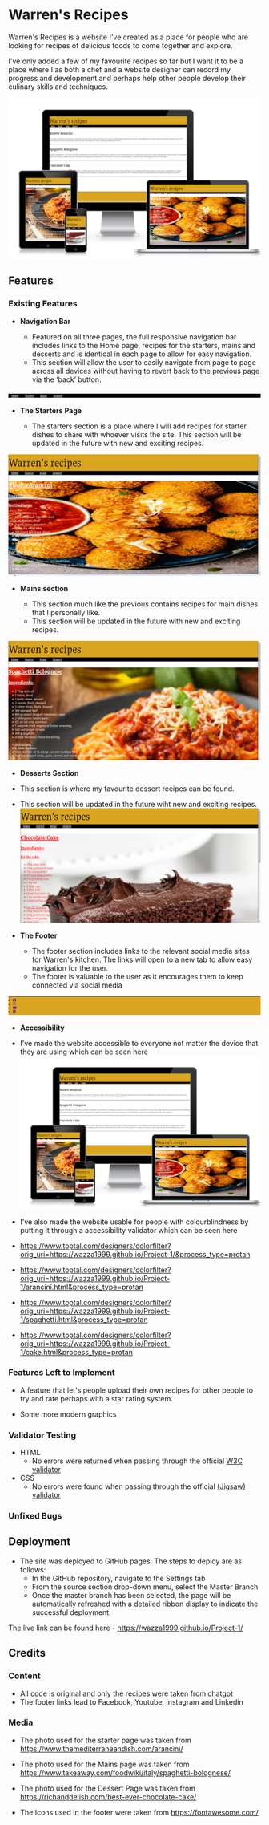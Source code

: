 # Warren's Recipes

Warren's Recipes is a website I've created as a place for people who are looking for recipes of delicious foods to come together and explore.

I've only added a few of my favourite recipes so far but I want it to be a place where I as both a chef and a website designer can record my progress and development and perhaps help other people develop their culinary skills and techniques.

![Responsive Mockup](https://github.com/Wazza1999/Project-1/blob/main/assets/media/mockup.png)

## Features

### Existing Features

- **Navigation Bar**

  - Featured on all three pages, the full responsive navigation bar includes links to the Home page, recipes for the starters, mains and desserts and is identical in each page to allow for easy navigation.
  - This section will allow the user to easily navigate from page to page across all devices without having to revert back to the previous page via the ‘back’ button.

![Nav Bar](https://github.com/Wazza1999/Project-1/blob/main/assets/media/navbar.png)

- **The Starters Page**

  - The starters section is a place where I will add recipes for starter dishes to share with whoever visits the site.
    This section will be updated in the future with new and exciting recipes.

![Starters Page](https://github.com/Wazza1999/Project-1/blob/main/assets/media/starters.png)

- **Mains section**

  - This section much like the previous contains recipes for main dishes that I personally like.
  - This section will be updated in the future with new and exciting recipes.

![Mains Page](https://github.com/Wazza1999/Project-1/blob/main/assets/media/mains.png)

- **Desserts Section**

- This section is where my favourite dessert recipes can be found.
- This section will be updated in the future wiht new and exciting recipes.
  ![Desserts Page](https://github.com/Wazza1999/Project-1/blob/main/assets/media/dessert.png)

- **The Footer**

  - The footer section includes links to the relevant social media sites for Warren's kitchen. The links will open to a new tab to allow easy navigation for the user.
  - The footer is valuable to the user as it encourages them to keep connected via social media

![Footer](https://github.com/Wazza1999/Project-1/blob/main/assets/media/footer.png)

- **Accessibility**

- I've made the website accessible to everyone not matter the device that they are using which can be seen here
  ![Accessibility](https://github.com/Wazza1999/Project-1/blob/main/assets/media/mockup.png)

- I've also made the website usable for people with colourblindness by putting it through a accessibility validator which can be seen here
- https://www.toptal.com/designers/colorfilter?orig_uri=https://wazza1999.github.io/Project-1/&process_type=protan
- https://www.toptal.com/designers/colorfilter?orig_uri=https://wazza1999.github.io/Project-1/arancini.html&process_type=protan
- https://www.toptal.com/designers/colorfilter?orig_uri=https://wazza1999.github.io/Project-1/spaghetti.html&process_type=protan
- https://www.toptal.com/designers/colorfilter?orig_uri=https://wazza1999.github.io/Project-1/cake.html&process_type=protan

### Features Left to Implement

- A feature that let's people upload their own recipes for other people to try and rate perhaps with a star rating system.

- Some more modern graphics

### Validator Testing

- HTML
  - No errors were returned when passing through the official [W3C validator](https://github.com/Wazza1999/Project-1/blob/main/assets/media/w3c.png)
- CSS
  - No errors were found when passing through the official [(Jigsaw) validator](https://github.com/Wazza1999/Project-1/blob/main/assets/media/cssw3c.png)

### Unfixed Bugs

## Deployment

- The site was deployed to GitHub pages. The steps to deploy are as follows:
  - In the GitHub repository, navigate to the Settings tab
  - From the source section drop-down menu, select the Master Branch
  - Once the master branch has been selected, the page will be automatically refreshed with a detailed ribbon display to indicate the successful deployment.

The live link can be found here - https://wazza1999.github.io/Project-1/

## Credits

### Content

- All code is original and only the recipes were taken from chatgpt
- The footer links lead to Facebook, Youtube, Instagram and Linkedin

### Media

- The photo used for the starter page was taken from https://www.themediterraneandish.com/arancini/
- The photo used for the Mains page was taken from https://www.takeaway.com/foodwiki/italy/spaghetti-bolognese/
- The photo used for the Dessert Page was taken from https://richanddelish.com/best-ever-chocolate-cake/

- The Icons used in the footer were taken from https://fontawesome.com/
